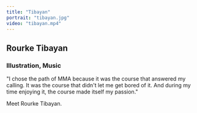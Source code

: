 ```yaml
---
title: "Tibayan"
portrait: "tibayan.jpg"
video: "tibayan.mp4"
---
```


## Rourke Tibayan
### Illustration, Music

"I chose the path of MMA because it was the course that answered my calling. It was the course that didn't let me get bored of it. And during my time enjoying it, the course made itself my passion."

Meet Rourke Tibayan.